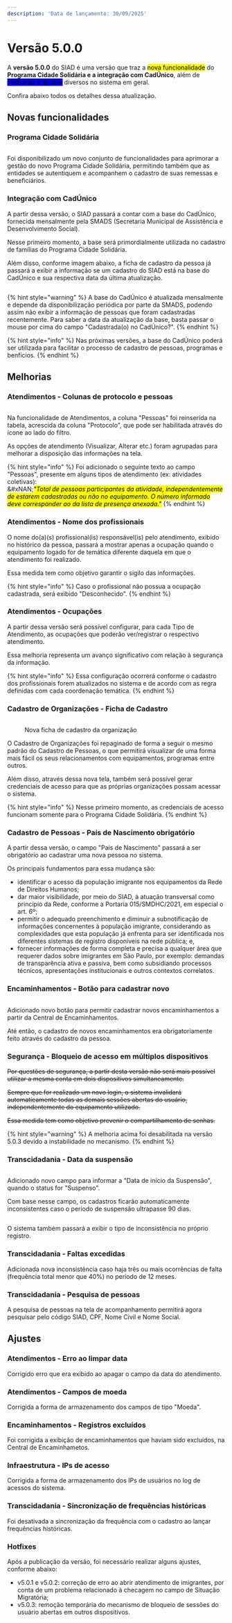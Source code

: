 ```yaml
---
description: 'Data de lançamento: 30/09/2025'
---
```


# Versão 5.0.0

A **versão 5.0.0** do SIAD é uma versão que traz a <mark style="background-color:yellow;">nova funcionalidade</mark> do **Programa Cidade Solidária e a integração com CadÚnico**, além de <mark style="background-color:blue;">melhorias e ajustes</mark> diversos no sistema em geral.

Confira abaixo todos os detalhes dessa atualização.

## Novas funcionalidades

### Programa Cidade Solidária

<figure><img src="../../.gitbook/assets/image (192).png" alt=""><figcaption></figcaption></figure>

Foi disponibilizado um novo conjunto de funcionalidades para aprimorar a gestão do novo Programa Cidade Solidária, permitindo também que as entidades se autentiquem e acompanhem o cadastro de suas remessas e beneficiários.

### Integração com CadÚnico

A partir dessa versão, o SIAD passará a contar com a base do CadÚnico, fornecida mensalmente pela SMADS (Secretaria Municipal de Assistência e Desenvolvimento Social).

Nesse primeiro momento, a base será primordialmente utilizada no cadastro de famílias do Programa Cidade Solidária.

Além disso, conforme imagem abaixo, a ficha de cadastro da pessoa já passará a exibir a informação se um cadastro do SIAD está na base do CadÚnico e sua respectiva data da última atualização.

<figure><img src="../../.gitbook/assets/image (1).png" alt=""><figcaption></figcaption></figure>

{% hint style="warning" %}
A base do CadÚnico é atualizada mensalmente e depende da disponibilização periódica por parte da SMADS, podendo assim não exibir a informação de pessoas que foram cadastradas recentemente. Para saber a data da atualização da base, basta passar o mouse por cima do campo "Cadastrada(o) no CadÚnico?".
{% endhint %}

{% hint style="info" %}
Nas próximas versões, a base do CadÚnico poderá ser utilizada para facilitar o processo de cadastro de pessoas, programas e benfícios.
{% endhint %}

## Melhorias

### Atendimentos - Colunas de protocolo e pessoas

<figure><img src="../../.gitbook/assets/image (2).png" alt=""><figcaption></figcaption></figure>

Na funcionalidade de Atendimentos, a coluna "Pessoas" foi reinserida na tabela, acrescida da coluna "Protocolo", que pode ser habilitada através do ícone ao lado do filtro.

As opções de atendimento (Visualizar, Alterar etc.) foram agrupadas para melhorar a disposição das informações na tela.

{% hint style="info" %}
Foi adicionado o seguinte texto ao campo "Pessoas", presente em alguns tipos de atendimento (ex: atividades coletivas):\
&#xNAN;_<mark style="color:$warning;">"Total de pessoas participantes da atividade, independentemente de estarem cadastradas ou não no equipamento. O número informado deve corresponder ao da lista de presença anexada."</mark>_
{% endhint %}

### Atendimentos - Nome dos profissionais

O nome do(a)(s) profissional(is) responsável(is) pelo atendimento, exibido no histórico da pessoa, passará a mostrar apenas a ocupação quando o equipamento logado for de temática diferente daquela em que o atendimento foi realizado.

Essa medida tem como objetivo garantir o sigilo das informações.

{% hint style="info" %}
Caso o profissional não possua a ocupação cadastrada, será exibido "Desconhecido".
{% endhint %}

### Atendimentos - Ocupações

A partir dessa versão será possível configurar, para cada Tipo de Atendimento, as ocupações que poderão ver/registrar o respectivo atendimento.

Essa melhoria representa um avanço significativo com relação à segurança da informação.

{% hint style="info" %}
Essa configuração ocorrerá conforme o cadastro dos profissionais forem atualizados no sistema e de acordo com as regra definidas com cada coordenação temática.
{% endhint %}

### Cadastro de Organizações - Ficha de Cadastro

<figure><img src="../../.gitbook/assets/image (1) (1).png" alt=""><figcaption><p>Nova ficha de cadastro da organização</p></figcaption></figure>

O Cadastro de Organizações foi repaginado de forma a seguir o mesmo padrão do Cadastro de Pessoas, o que permitirá visualizar de uma forma mais fácil os seus relacionamentos com equipamentos, programas entre outros.

Além disso, através dessa nova tela, também será possível gerar credenciais de acesso para que as próprias organizações possam acessar o sistema.

{% hint style="info" %}
Nesse primeiro momento, as credenciais de acesso funcionam somente para o Programa Cidade Solidária.
{% endhint %}

### Cadastro de Pessoas - País de Nascimento obrigatório

A partir dessa versão, o campo "País de Nascimento" passará a ser obrigatório ao cadastrar uma nova pessoa no sistema.

Os principais fundamentos para essa mudança são:

* identificar o acesso da população imigrante nos equipamentos da Rede de Direitos Humanos;
*  dar maior visibilidade, por meio do SIAD, à atuação transversal como princípio da Rede, conforme a Portaria 015/SMDHC/2021, em especial o art. 6º;
*  permitir o adequado preenchimento e diminuir a subnotificação de informações concernentes à população imigrante, considerando as complexidades que esta população já enfrenta para ser identificada nos diferentes sistemas de registro disponíveis na rede pública; e,
*  fornecer informações de forma completa e precisa a qualquer área que requerer dados sobre imigrantes em São Paulo, por exemplo: demandas de transparência ativa e passiva, bem como subsidiando processos técnicos, apresentações institucionais e outros contextos correlatos.

### Encaminhamentos - Botão para cadastrar novo

<figure><img src="../../.gitbook/assets/image (3).png" alt=""><figcaption></figcaption></figure>

Adicionado novo botão para permitir cadastrar novos encaminhamentos a partir da Central de Encaminhamentos.

Até então, o cadastro de novos encaminhamentos era obrigatoriamente feito através do cadastro da pessoa.

### Segurança - Bloqueio de acesso em múltiplos dispositivos

~~Por questões de segurança, a partir desta versão não será mais possível utilizar a mesma conta em dois dispositivos simultaneamente.~~

~~Sempre que for realizado um novo login, o sistema invalidará automaticamente todas as demais sessões abertas do usuário, independentemente do equipamento utilizado.~~

~~Essa medida tem como objetivo prevenir o compartilhamento de senhas.~~

{% hint style="warning" %}
A melhoria acima foi desabilitada na versão 5.0.3 devido a instabilidade no mecanismo.
{% endhint %}

### Transcidadania - Data da suspensão

<figure><img src="../../.gitbook/assets/image (4).png" alt=""><figcaption></figcaption></figure>

Adicionado novo campo para informar a "Data de início da Suspensão", quando o status for "Suspenso".

Com base nesse campo, os cadastros ficarão automaticamente inconsistentes caso o período de suspensão ultrapasse 90 dias.

<figure><img src="../../.gitbook/assets/image (5).png" alt=""><figcaption></figcaption></figure>

O sistema também passará a exibir o tipo de inconsistência no próprio registro.

### Transcidadania - Faltas excedidas

Adicionada nova inconsistência caso haja três ou mais ocorrências de falta (frequência total menor que 40%) no período de 12 meses.

### Transcidadania - Pesquisa de pessoas

A pesquisa de pessoas na tela de acompanhamento permitirá agora pesquisar pelo código SIAD, CPF, Nome Civil e Nome Social.

## Ajustes

### Atendimentos - Erro ao limpar data

Corrigido erro que era exibido ao apagar o campo da data do atendimento.

### Atendimentos - Campos de moeda

Corrigida a forma de armazenamento dos campos de tipo "Moeda".

### Encaminhamentos - Registros excluídos

Foi corrigida a exibição de encaminhamentos que haviam sido excluídos, na Central de Encaminhametos.

### Infraestrutura - IPs de acesso

Corrigida a forma de armazenamento dos IPs de usuários no log de acessos do sistema.

### Transcidadania - Sincronização de frequências históricas

Foi desativada a sincronização da frequência com o cadastro ao lançar frequências históricas.

### Hotfixes

Após a publicação da versão, foi necessário realizar alguns ajustes, conforme abaixo:

* v5.0.1 e v5.0.2: correção de erro ao abrir atendimento de imigrantes, por conta de um problema relacionado à checagem no campo de Situação Migratória;
* v5.0.3: remoção temporária do mecanismo de bloqueio de sessões do usuário abertas em outros dispositivos.
